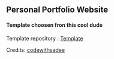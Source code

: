 ## Personal Portfolio Website


#### Template choosen fron this cool dude 
Template repository : 
[Template](https://github.com/codewithsadee/vcard-personal-portfolio)

Credits:
[codewithsadee](https://github.com/codewithsadee)